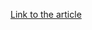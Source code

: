 [Link to the article](https://blog.talosintelligence.com/year-in-review-attacks-on-identity-and-mfa/)
